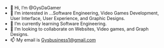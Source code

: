 - 👋 Hi, I’m @GysDaGamer
- 👀 I’m interested in ...Software Engineering, Video Games Development, User Interface, User Experience, and Graphic Designs. 
- 🌱 I’m currently learning Software Engineering.
- 💞️ I’m looking to collaborate on Websites, Video games, and Graph Designs.
- 📫 My email is Gysbusiness1@gmail.com

<!---
GysDaGamer/GysDaGamer is a ✨ special ✨ repository because its `README.md` (this file) appears on your GitHub profile.
You can click the Preview link to take a look at your changes.
--->
